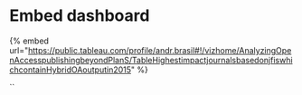 # Embed dashboard



{% embed url="https://public.tableau.com/profile/andr.brasil#!/vizhome/AnalyzingOpenAccesspublishingbeyondPlanS/TableHighestimpactjournalsbasedonjfiswhichcontainHybridOAoutputin2015" %}

``

